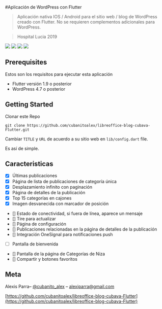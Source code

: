 #Aplicación de WordPress con Flutter

> Aplicación nativa IOS / Android para el sitio web / blog de WordPress creado con Flutter. No se requieren complementos adicionales para WordPress.

> Hospital Lucia 2019

![](Screenshot_1.jpg)
![](Screenshot_2.jpg)
![](Screenshot_3.jpg)
![](Screenshot_4.jpg)


## Prerequisites
Estos son los requisitos para ejecutar esta aplicación
- Flutter versión 1.9 o posterior
- WordPress 4.7 o posterior

## Getting Started
Clonar este Repo
```
git clone https://github.com/cubanitoalex/libreoffice-blog-cubava-Flutter.git 
```
Cambiar <code>TITLE</code> y <code>URL</code> de acuerdo a su sitio web en <code>lib/config.dart</code> file.

Es así de simple.

## Caracteristicas
- [x] Últimas publicaciones
- [x] Página de lista de publicaciones de categoría única
- [x] Desplazamiento infinito con paginación
- [x] Página de detalles de la publicación
- [x] Top 15 categorías en cajones
- [x] Imagen desvanecida con marcador de posición
- [] Estado de conectividad, si fuera de línea, aparece un mensaje
- [] Tire para actualizar
- [] Página de configuración
- [] Publicaciones relacionadas en la página de detalles de la publicación
- [] Integración OneSignal para notificaciones push
- [ ] Pantalla de bienvenida
- [] Pantalla de la página de Categorías de Niza
- [] Compartir y botones favoritos

## Meta

Alexis Parra– [@cubanito_alex](https://twitter.com/cubanito_alex) – alexiparra@gmail.com


[https://github.com/cubanitoalex/libreoffice-blog-cubava-Flutter](https://github.com/cubanitoalex/libreoffice-blog-cubava-Flutter)


